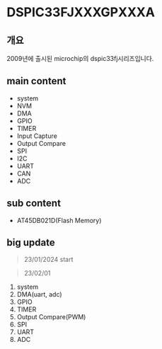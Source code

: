 # DSPIC33FJXXXGPXXXA

## 개요
 2009년에 출시된 microchip의 dspic33fj시리즈입니다.


## main content
- system
- NVM
- DMA
- GPIO
- TIMER
- Input Capture
- Output Compare
- SPI
- I2C
- UART
- CAN
- ADC

## sub content
- AT45DB021D(Flash Memory)

## big update
> 23/01/2024 start

> 23/02/01
1. system
2. DMA(uart, adc)
3. GPIO
4. TIMER
5. Output Compare(PWM)
6. SPI
7. UART
8. ADC